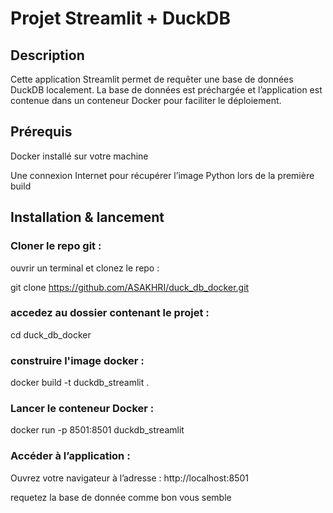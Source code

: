 # Projet Streamlit + DuckDB
## Description

Cette application Streamlit permet de requêter une base de données DuckDB localement.
La base de données est préchargée et l’application est contenue dans un conteneur Docker pour faciliter le déploiement.

## Prérequis

Docker installé sur votre machine

Une connexion Internet pour récupérer l’image Python lors de la première build

## Installation & lancement
### Cloner le repo git :

ouvrir un terminal et clonez le repo :

git clone https://github.com/ASAKHRI/duck_db_docker.git

### accedez au dossier contenant le projet :

cd duck_db_docker

### construire l'image docker :

docker build -t duckdb_streamlit .

### Lancer le conteneur Docker :

docker run -p 8501:8501 duckdb_streamlit


### Accéder à l’application :

Ouvrez votre navigateur à l’adresse :
http://localhost:8501

requetez la base de donnée comme bon vous semble
